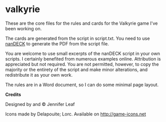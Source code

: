 # valkyrie
These are the core files for the rules and cards for the Valkyrie game I've been working on.

The cards are generated from the script in script.txt. You need to use [nanDECK](http://www.nand.it/nandeck/) to generate the PDF from the script file.

You are welcome to use small excerpts of the nanDECK script in your own scripts. I certainly benefited from numerous examples online. Attribution is appreciated but not required. You are not permitted, however, to copy the majority or the entirety of the script and make minor alterations, and redistribute it as your own work. 

The rules are in a Word document, so I can do some minimal page layout.

**Credits**

Designed by and © Jennifer Leaf

Icons made by Delapouite; Lorc. Available on http://game-icons.net

